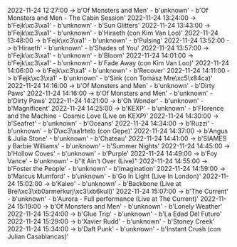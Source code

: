 2022-11-24 12:27:00 -> b'Of Monsters and Men' - b'unknown' - b'Of Monsters and Men - The Cabin Session'
2022-11-24 13:24:00 -> b'Fejk\xc3\xa1' - b'unknown' - b'Sun Glitters'
2022-11-24 13:43:00 -> b'Fejk\xc3\xa1' - b'unknown' - b'Hiraeth (con Kim Van Loo)'
2022-11-24 13:48:00 -> b'Fejk\xc3\xa1' - b'unknown' - b'Pulsing'
2022-11-24 13:52:00 -> b'Hiraeth' - b'unknown' - b'Shades of You'
2022-11-24 13:57:00 -> b'Fejk\xc3\xa1' - b'unknown' - b'Bloom'
2022-11-24 14:01:00 -> b'Fejk\xc3\xa1' - b'unknown' - b'Fade Away (con Kim Van Loo)'
2022-11-24 14:06:00 -> b'Fejk\xc3\xa1' - b'unknown' - b'Recover'
2022-11-24 14:11:00 -> b'Fejk\xc3\xa1' - b'unknown' - b'Sink (con Tomasz Mre\xc5\x84ca)'
2022-11-24 14:16:00 -> b'Of Monsters and Men' - b'unknown' - b'Dirty Paws'
2022-11-24 14:16:00 -> b'Of Monsters and Men' - b'unknown' - b'Dirty Paws'
2022-11-24 14:21:00 -> b'Oh Wonder' - b'unknown' - b'Magnificent'
2022-11-24 14:25:00 -> b'KEXP' - b'unknown' - b'Florence and the Machine - Cosmic Love (Live on KEXP)'
2022-11-24 14:30:00 -> b'Seafret' - b'unknown' - b'Oceans'
2022-11-24 14:34:00 -> b'Ruzzi' - b'unknown' - b'D\xc3\xa1rtelo (con Gepe)'
2022-11-24 14:37:00 -> b'Angus & Julia Stone' - b'unknown' - b'Chateau'
2022-11-24 14:41:00 -> b'SIAMES y Barbie Williams' - b'unknown' - b'Summer Nights'
2022-11-24 14:45:00 -> b'Hollow Coves' - b'unknown' - b'Purple'
2022-11-24 14:49:00 -> b'Foy Vance' - b'unknown' - b"It Ain't Over (Live)"
2022-11-24 14:55:00 -> b'Foster the People' - b'unknown' - b'Imagination'
2022-11-24 14:59:00 -> b'Marcus Mumford' - b'unknown' - b'Go In Light (Live In London)'
2022-11-24 15:02:00 -> b'Kaleo' - b'unknown' - b'Backbone (Live at Brei\xc3\xb0armerkurj\xc3\xb6kull)'
2022-11-24 15:07:00 -> b'The Current' - b'unknown' - b'Aurora - Full performance (Live at The Current)'
2022-11-24 15:19:00 -> b'Of Monsters and Men' - b'unknown' - b'Lonely Weather'
2022-11-24 15:24:00 -> b'Glue Trip' - b'unknown' - b'La Edad Del Futuro'
2022-11-24 15:29:00 -> b'Xavier Rudd' - b'unknown' - b'Stoney Creek'
2022-11-24 15:34:00 -> b'Daft Punk' - b'unknown' - b'Instant Crush (con Julian Casablancas)'
